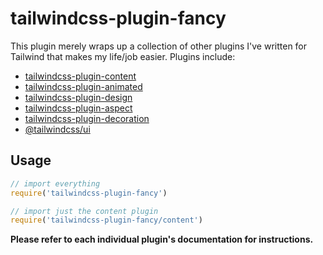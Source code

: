 # tailwindcss-plugin-fancy

This plugin merely wraps up a collection of other plugins I've written for
Tailwind that makes my life/job easier. Plugins include:

- [tailwindcss-plugin-content](https://github.com/brandonpittman/tailwindcss-plugin-fancy/tree/master/packages/content)
- [tailwindcss-plugin-animated](https://github.com/brandonpittman/tailwindcss-plugin-fancy/tree/master/packages/animated)
- [tailwindcss-plugin-design](https://github.com/brandonpittman/tailwindcss-plugin-fancy/tree/master/packages/design)
- [tailwindcss-plugin-aspect](https://github.com/brandonpittman/tailwindcss-plugin-fancy/tree/master/packages/aspect)
- [tailwindcss-plugin-decoration](https://github.com/brandonpittman/tailwindcss-plugin-fancy/tree/master/packages/decoration)
- [@tailwindcss/ui](https://tailwindui.com)

## Usage

```javascript
// import everything
require('tailwindcss-plugin-fancy')

// import just the content plugin
require('tailwindcss-plugin-fancy/content')
```

**Please refer to each individual plugin's documentation for instructions.**
